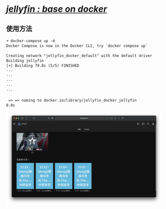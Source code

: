 # [*jellyfin : base on docker*](https://github.com/Bin4xin/bigger-than-bigger/tree/master/Bin4llDocker/Jellyfin)

## 使用方法

```
➜ docker-compose up -d 
Docker Compose is now in the Docker CLI, try `docker compose up`

Creating network "jellyfin_docker_default" with the default driver
Building jellyfin
[+] Building 79.8s (5/5) FINISHED
···
···
···
···
···

 => => naming to docker.io/library/jellyfin_docker_jellyfin                                                                                                                  0.0s
```

![](../assets/jellyfin-home.png)

## 